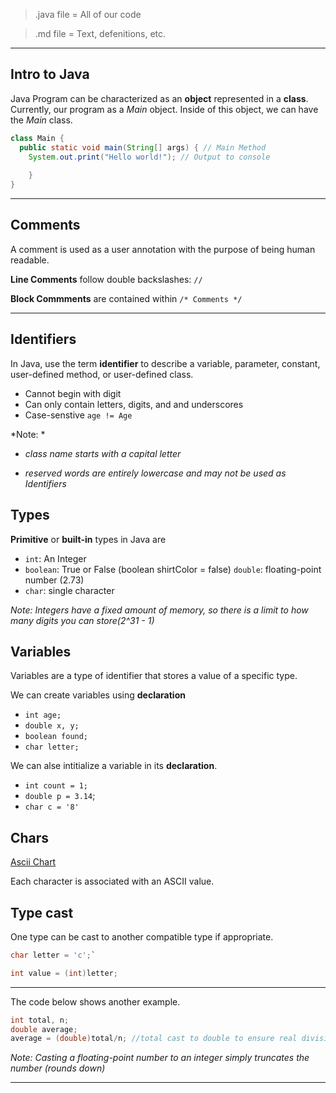 >.java file = All of our code

>.md file = Text, defenitions, etc.

___

## Intro to Java

Java Program can be characterized as an **object** represented in a **class**. Currently, our program as a *Main* object. Inside of this object, we can have the *Main* class.


```java
class Main {
  public static void main(String[] args) { // Main Method
    System.out.print("Hello world!"); // Output to console
		
	}
}
```
___

## Comments

A comment is used as a user annotation with the purpose of being human readable. 

**Line Comments** follow double backslashes: `//`

**Block Commments** are contained within `/* Comments */`

___

## Identifiers

In Java, use the term __identifier__ to describe a variable, parameter, constant, user-defined method, or user-defined class.

- Cannot begin with digit
- Can only contain letters, digits, and and underscores
- Case-senstive `age != Age`

*Note: *

- *class name starts with a capital letter*

- *reserved words are entirely lowercase and may not be used as Identifiers*

## Types ##

**Primitive** or **built-in** types in Java are

- `int`: An Integer
- `boolean`: True or False (boolean shirtColor = false)
`double`: floating-point number (2.73)
- `char`: single character

*Note: Integers have a fixed amount of memory, so there is a limit to how many digits you can store(2^31 - 1)*

## Variables ##
Variables are a type of identifier that stores a value of a specific type.

We can create variables using **declaration**

- `int age;`
- `double x, y;`
- `boolean found;`
- `char letter;`

We can alse intitialize a variable in its **declaration**.
- `int count = 1;`
- `double p = 3.14`;
- `char c = '8'`

## Chars ##
[Ascii Chart](https://docs.google.com/document/d/1oubLTqAHmdkadtjbR8xxREG7auvuUqiQ/edit)

Each character is associated with an ASCII value. 

## Type cast ##

One type can be cast to another compatible type if appropriate.

```java
char letter = 'c';`

int value = (int)letter;

```
___

The code below shows another example.

``` java
int total, n;
double average;
average = (double)total/n; //total cast to double to ensure real division is used
```

*Note: Casting a floating-point number to an integer simply truncates the number (rounds down)*
___